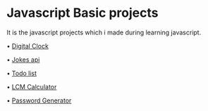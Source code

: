 # Javascript Basic projects
It is the javascript projects which i made during learning javascript.



• [Digital Clock](https://dienesh89.github.io/JS_basic_projects/Digital_clock/index.html)


• [Jokes api](https://dienesh89.github.io/JS_basic_projects/Jokes_api/index.html)


• [Todo list](https://dienesh89.github.io/JS_basic_projects/Todo_list/index.html)


• [LCM Calculator](
https://dienesh89.github.io/JS_basic_projects/lcmCalculator/index.html)


• [Password Generator](https://dienesh89.github.io/JS_basic_projects/password_generator/index.html)
